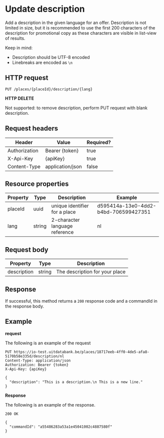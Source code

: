 ---
---

# Update description

Add a description in the given language for an offer.
Description is not limited in size, but it is recommended to use the first 200 characters of the description for promotional copy as these characters are visible in list-view of results.

Keep in mind:

-  Description should be UTF-8 encoded
-  Linebreaks are encoded as `\n`

## HTTP request

```
PUT /places/{placeId}/description/{lang}
```

**HTTP DELETE**

Not supported: to remove description, perform PUT request with blank description.

## Request headers

| Header        | Value            | Required? |
| ------------- | ---------------- | --------- |
| Authorization | Bearer {token}   | true      |
| X-Api-Key     | {apiKey}         | true      |
| Content-Type  | application/json | false     |

## Resource properties

| Property	| Type | Description | Example |
|--|--|--|--|
| placeId	| uuid | unique identifier for a place | d595414a-13e0-4dd2-b4bd-706599427351 |
| lang	| string | 2-character language reference | nl |

## Request body

| Property	| Type | Description |
|--|--|--|
| description | string | The description for your place |

## Response

If successful, this method returns a `200` response code and a commandId in the response body.

## Example

**request**

The following is an example of the request

```
PUT https://io-test.uitdatabank.be/places/18717eeb-4ff0-4de5-afa8-5170b58e335d/description/nl
Content-Type: application/json
Authorization: Bearer {token}
X-Api-Key: {apiKey}

{
  "description": "This is a description.\n This is a new line."
}
```

**Response**

The following is an example of the response.

```
200 OK

{
  "commandId": "a55486283a53a1e45041002c4887580f"
}
```
